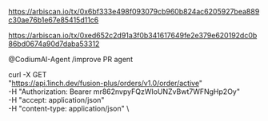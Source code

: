 https://arbiscan.io/tx/0x6bf333e498f093079cb960b824ac6205927bea889c30ae76b1e67e85415d11c6

https://arbiscan.io/tx/0xed652c2d91a3f0b341617649fe2e379e620192dc0b86bd0674a90d7daba53312



@CodiumAI-Agent /improve   PR agent


curl -X GET \
      "https://api.1inch.dev/fusion-plus/orders/v1.0/order/active" \
      -H "Authorization: Bearer mr862nvpyFQzWIoUNZvBwt7WFNgHp2Oy" \
      -H "accept: application/json" \
      -H "content-type: application/json" \


      